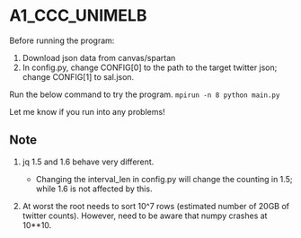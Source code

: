 # A1_CCC_UNIMELB

Before running the program: 
1. Download json data from canvas/spartan
2. In config.py, change CONFIG[0] to the path to the target twitter json; change CONFIG[1] to sal.json.

Run the below command to try the program.
`mpirun -n 8 python main.py`

Let me know if you run into any problems!

## Note
1. jq 1.5 and 1.6 behave very different. 
    - Changing the interval_len in config.py will change the counting in 1.5; while 1.6 is not affected by this.

2. At worst the root needs to sort 10^7 rows (estimated number of 20GB of twitter counts). However, need to be aware that numpy crashes at 10**10.